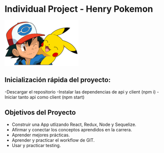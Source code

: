 # Individual Project - Henry Pokemon

<img height="150" src="./pokemon.png" />

## Inicialización rápida del proyecto:

-Descargar el repositorio
-Instalar las dependencias de api y client (npm i)
-Iniciar tanto api como client (npm start)

## Objetivos del Proyecto

- Construir una App utlizando React, Redux, Node y Sequelize.
- Afirmar y conectar los conceptos aprendidos en la carrera.
- Aprender mejores prácticas.
- Aprender y practicar el workflow de GIT.
- Usar y practicar testing.

